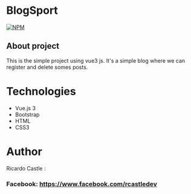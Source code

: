 # BlogSport

[![NPM](https://img.shields.io/npm/l/react)](https://github.com/ricardocastel0/blogsport/blob/main/LICENSE)

## About project

This is the simple project using vue3 js.
It's a simple blog where we can register and delete somes posts.

# Technologies
- Vue.js 3
- Bootstrap
- HTML
- CSS3

# Author
Ricardo Castle : 
### Facebook: https://www.facebook.com/rcastledev
